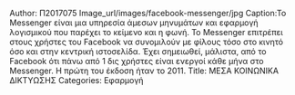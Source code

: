 Author: Π2017075
Image_url/images/facebook-messenger/jpg
Caption:To Messenger είναι μια υπηρεσία άμεσων μηνυμάτων και εφαρμογή λογισμικού που παρέχει το κείμενο και η φωνή. Το Messenger επιτρέπει
στους χρήστες του Facebook να συνομιλούν με φίλους τόσο στο κινητό όσο και στην κεντρική ιστοσελίδα. Έχει σημειωθεί, μάλιστα, από το
Facebook ότι πάνω από 1 δις χρήστες είναι ενεργοί κάθε μήνα στο Messenger. Η πρώτη του έκδοση ήταν το 2011.
Title: ΜΕΣΑ ΚΟΙΝΩΝΙΚΑ ΔΙΚΤΥΩΣΗΣ
Categories: Εφαρμογή
